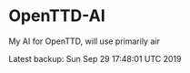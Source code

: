 # OpenTTD-AI
My AI for OpenTTD, will use primarily air

Latest backup: Sun Sep 29 17:48:01 UTC 2019

